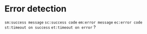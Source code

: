# Error detection

`sm:success message`
`sc:success code`
`em:error message`
`ec:error code`
`st:timeout on success` 
`et:timeout on error` ?
